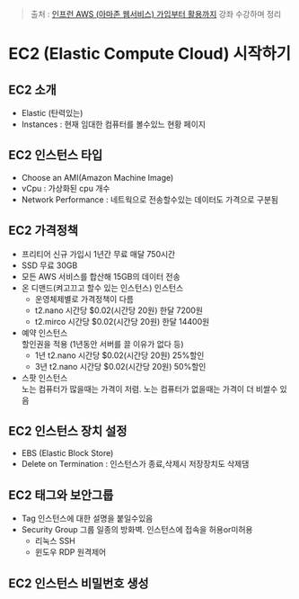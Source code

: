 > 출처 : [인프런 AWS (아마존 웹서비스) 가입부터 활용까지](https://www.inflearn.com/course/aws-%EC%95%84%EB%A7%88%EC%A1%B4-%EC%9B%B9%EC%84%9C%EB%B9%84%EC%8A%A4-%EA%B0%80%EC%9E%85%EB%B6%80%ED%84%B0-%ED%99%9C%EC%9A%A9%EA%B9%8C%EC%A7%80)  강좌 수강하며 정리

# EC2 (Elastic Compute Cloud) 시작하기
## EC2 소개
- Elastic (탄력있는)
- Instances : 현재 임대한 컴퓨터를 볼수있느 현황 페이지

## EC2 인스턴스 타입  
- Choose an AMI(Amazon Machine Image) 
- vCpu : 가상화된 cpu 개수
- Network Performance : 네트웍으로 전송할수있는 데이터도 가격으로 구분됨

## EC2 가격정책
- 프리티어 신규 가입시 1년간 무료 매달 750시간
- SSD 무료 30GB
- 모든 AWS 서비스를 합산해 15GB의 데이터 전송 
- 온 디맨드(켜고끄고 할수 있는 인스턴스) 인스턴스
    * 운영체제별로 가격정책이 다름
    * t2.nano 시간당 $0.02(시간당 20원) 한달 7200원
    * t2.mirco 시간당 $0.02(시간당 20원) 한달 14400원
- 예약 인스턴스  
할인권을 적용 (1년동안 서버를 끌 이유가 없다 등)
    * 1년 t2.nano 시간당 $0.02(시간당 20원) 25%할인
    * 3년 t2.nano 시간당 $0.02(시간당 20원) 50%할인
- 스팟 인스턴스   
노는 컴퓨터가 많을때는 가격이 저렴.
노는 컴퓨터가 없을때는 가격이 더 비쌀수 있음

## EC2 인스턴스 장치 설정
- EBS (Elastic Block Store)
- Delete on Termination : 인스턴스가 종료,삭제시 저장장치도 삭제댐

## EC2 태그와 보안그룹
- Tag 인스턴스에 대한 설명을 붙일수있음
- Security Group 그룹
일종의 방화벽. 인스턴스에 접속을 허용or미허용
    * 리눅스 SSH
    * 윈도우 RDP 원격제어 

## EC2 인스턴스 비밀번호 생성
